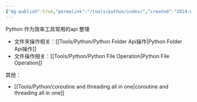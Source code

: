 ```yaml
---
{"dg-publish":true,"permalink":"/tools/python/index/","created":"2024-04-03T10:25:47.000+08:00","updated":"2024-04-03T10:25:47.000+08:00"}
---
```


Python 作为效率工具常用的api 整理
+ 文件夹操作相关：[[Tools/Python/Python Folder Api操作\|Python Folder Api操作]]
+ 文件操作相关：[[Tools/Python/Python File Operation\|Python File Operation]]

其他：
+ [[Tools/Python/coroutine and threading all in one\|coroutine and threading all in one]]